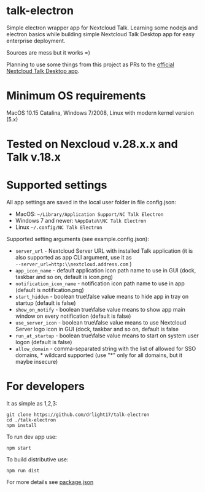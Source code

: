 # talk-electron
Simple electron wrapper app for Nextcloud Talk. Learning some nodejs and electron basics while building simple Nextcloud Talk Desktop app for easy enterprise deployment.

Sources are mess but it works =)

Planning to use some things from this project as PRs to the [official Nextcloud Talk Desktop app](https://github.com/nextcloud/talk-desktop).

# Minimum OS requirements
MacOS 10.15 Catalina, Windows 7/2008, Linux with modern kernel version (5.x)

# Tested on Nexcloud v.28.x.x and Talk v.18.x

# Supported settings
All app settings are saved in the local user folder in file config.json:
- MacOS: `~/Library/Application Support/NC Talk Electron`
- Windows 7 and newer: `%AppData%\NC Talk Electron`
- Linux `~/.config/NC Talk Electron`

Supported setting arguments (see example.config.json):
- `server_url` - Nextcloud Server URL with installed Talk application (it is also supported as app CLI argument, use it as <br />`--server_url=http:\\nextcloud.address.com` )
- `app_icon_name` - default application icon path name to use in GUI (dock, taskbar and so on, default is icon.png)
- `notification_icon_name` - notification icon path name to use in app (default is notification.png)
- `start_hidden` - boolean true\false value means to hide app in tray on startup (default is false)
- `show_on_notify` -  boolean true\false value means to show app main window on every notification (default is false)
- `use_server_icon` - boolean true\false value means to use Nextcloud Server logo icon in GUI (dock, taskbar and so on, default is false
- `run_at_startup` - boolean true\false value means to start on system user logon (default is false)
- `allow_domain` - comma-separated string with the list of allowed for SSO domains, * wildcard supported (use "*" only for all domains, but it maybe insecure)

# For developers
It as simple as 1,2,3:
```
git clone https://github.com/drlight17/talk-electron
cd ./talk-electron
npm install
```
To run dev app use:
```
npm start 
```
To build distributive use:
```
npm run dist
```
For more details see [package.json](package.json)




